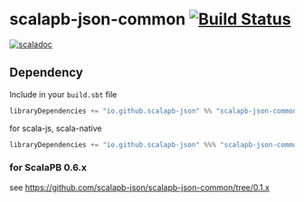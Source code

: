 # scalapb-json-common [![Build Status](https://travis-ci.org/scalapb-json/scalapb-json-common.svg?branch=master)](https://travis-ci.org/scalapb-json/scalapb-json-common)
[![scaladoc](https://javadoc-badge.appspot.com/io.github.scalapb-json/scalapb-json-common_2.12.svg?label=scaladoc)](https://javadoc-badge.appspot.com/io.github.scalapb-json/scalapb-json-common_2.12/scalapb_json/index.html?javadocio=true)

## Dependency

Include in your `build.sbt` file

```scala
libraryDependencies += "io.github.scalapb-json" %% "scalapb-json-common" % "0.2.0-M2"
```

for scala-js, scala-native

```scala
libraryDependencies += "io.github.scalapb-json" %%% "scalapb-json-common" % "0.2.0-M2"
```

### for ScalaPB 0.6.x

see https://github.com/scalapb-json/scalapb-json-common/tree/0.1.x
